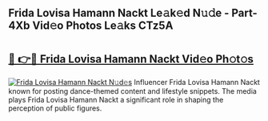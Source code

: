 ## Frida Lovisa Hamann Nackt Le𝚊k𝚎d N𝚞𝚍e - Part-4Xb Vid𝚎o Photos Le𝚊ks CTz5A

# <h2><a href="http://fb943n.evod.top/?m=Frida+Lovisa+Hamann+Nackt">🔗 👉🔴 Frida Lovisa Hamann Nackt Vid𝚎o Ph𝚘t𝚘s</a></h2>

[![Frida Lovisa Hamann Nackt N𝚞d𝚎s](https://i.imgur.com/8V9OHl7.gif)](http://fb943n.evod.top/?m=Frida+Lovisa+Hamann+Nackt)
Influencer Frida Lovisa Hamann Nackt known for posting dance-themed content and lifestyle snippets. The media plays Frida Lovisa Hamann Nackt a significant role in shaping the perception of public figures. 

